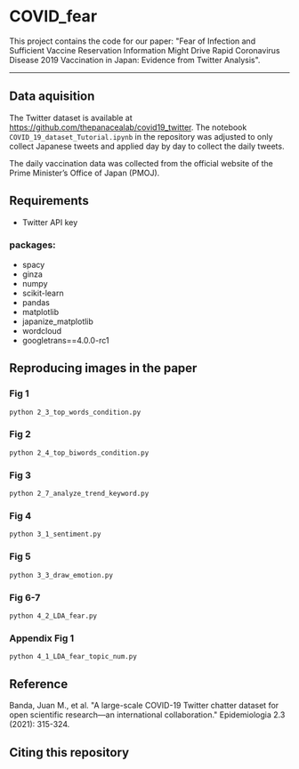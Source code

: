 # COVID_fear

This project contains the code for our paper: "Fear of Infection and Sufficient Vaccine Reservation Information Might Drive Rapid Coronavirus Disease 2019 Vaccination in Japan: Evidence from Twitter Analysis".

---

## Data aquisition
The Twitter dataset is available at https://github.com/thepanacealab/covid19_twitter. The notebook `COVID_19_dataset_Tutorial.ipynb` in the repository was adjusted to only collect Japanese tweets and applied day by day to collect the daily tweets.

The daily vaccination data was collected from the official website of the Prime Minister’s Office of Japan (PMOJ).

## Requirements
* Twitter API key
### packages:
* spacy
* ginza
* numpy
* scikit-learn
* pandas
* matplotlib
* japanize_matplotlib
* wordcloud
* googletrans==4.0.0-rc1

## Reproducing images in the paper
### Fig 1
```
python 2_3_top_words_condition.py
```
### Fig 2
```
python 2_4_top_biwords_condition.py
```
### Fig 3
```
python 2_7_analyze_trend_keyword.py
```
### Fig 4
```
python 3_1_sentiment.py
```
### Fig 5
```
python 3_3_draw_emotion.py
```
### Fig 6-7
```
python 4_2_LDA_fear.py
```
### Appendix Fig 1
```
python 4_1_LDA_fear_topic_num.py
```

## Reference
Banda, Juan M., et al. "A large-scale COVID-19 Twitter chatter dataset for open scientific research—an international collaboration." Epidemiologia 2.3 (2021): 315-324.

## Citing this repository
